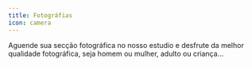 ```yaml
---
title: Fotográfias
icon: camera
---
```



Aguende sua secção fotográfica no nosso estudio e desfrute da melhor qualidade fotográfica, seja homem ou mulher, adulto ou criança... 